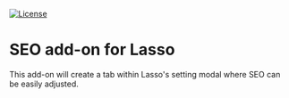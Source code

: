 [![License](https://img.shields.io/badge/license-GPL--2.0%2B-red.svg?style=flat-square)](http://www.gnu.org/licenses/gpl-2.0.html)

# SEO add-on for Lasso

This add-on will create a tab within Lasso's setting modal where SEO can be easily adjusted.
